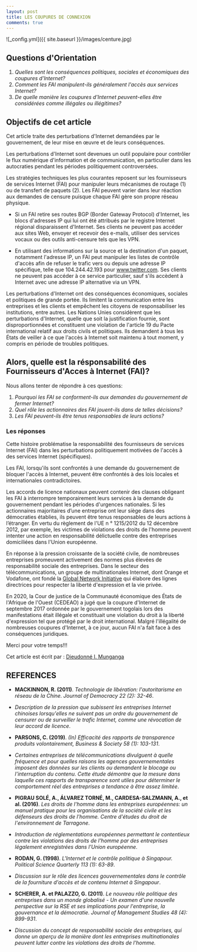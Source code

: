 ```yaml
---
layout: post
title: LES COUPURES DE CONNEXION
comments: true
---
```


![_config.yml]({{ site.baseurl }}/images/centure.jpg)
## Questions d'Orientation

1. _Quelles sont les conséquences politiques, sociales et économiques des coupures d'Internet?_
2. _Comment les FAI manipulent-ils généralement l'accès aux services Internet?_
3. _De quelle manière les coupures d'Internet peuvent-elles être considérées comme illégales ou illégitimes?_


## Objectifs de cet article

Cet article traite des perturbations d'Internet demandées par le gouvernement, de leur mise en œuvre et de leurs conséquences.

Les perturbations d'Internet sont devenues un outil populaire pour contrôler le flux numérique d'information et de communication, en particulier dans les autocraties pendant les périodes politiquement controversées.

Les stratégies techniques les plus courantes reposent sur les fournisseurs de services Internet (FAI) pour manipuler leurs mécanismes de routage (1) ou de transfert de paquets (2). Les FAI peuvent varier dans leur réaction aux demandes de censure puisque chaque FAI gère son propre réseau physique.

* Si un FAI retire ses routes BGP (Border Gateway Protocol) d'Internet, les blocs d'adresses IP qui lui ont été attribués par le registre Internet régional disparaissent d'Internet. Ses clients ne peuvent pas accéder aux sites Web, envoyer et recevoir des e-mails, utiliser des services vocaux ou des outils anti-censure tels que les VPN.

* En utilisant des informations sur la source et la destination d'un paquet, notamment l'adresse IP, un FAI peut manipuler les listes de contrôle d'accès afin de refuser le trafic vers ou depuis une adresse IP spécifique, telle que 104.244.42.193 pour www.twitter.com. Ses clients ne peuvent pas accéder à ce service particulier, sauf s'ils accèdent à Internet avec une adresse IP alternative via un VPN.

Les perturbations d'Internet ont des conséquences économiques, sociales et politiques de grande portée. Ils limitent la communication entre les entreprises et les clients et empêchent les citoyens de responsabiliser les institutions, entre autres. Les Nations Unies considèrent que les perturbations d'Internet, quelle que soit la justification fournie, sont disproportionnées et constituent une violation de l'article 19 du Pacte international relatif aux droits civils et politiques. Ils demandent à tous les États de veiller à ce que l'accès à Internet soit maintenu à tout moment, y compris en période de troubles politiques.

## Alors, quelle est la résponsabilité des Fournisseurs d'Acces à Internet (FAI)?
Nous allons tenter de répondre à ces questions:
 
1. _Pourquoi les FAI se conforment-ils aux demandes du gouvernement de fermer Internet?_
2. _Quel rôle les actionnaires des FAI jouent-ils dans de telles décisions?_
3. _Les FAI peuvent-ils être tenus responsables de leurs actions?_


### Les réponses

Cette histoire problématise la responsabilité des fournisseurs de services Internet (FAI) dans les perturbations politiquement motivées de l'accès à des services Internet (spécifiques).

Les FAI, lorsqu'ils sont confrontés à une demande du gouvernement de bloquer l'accès à Internet, peuvent être confrontés à des lois locales et internationales contradictoires.

Les accords de licence nationaux peuvent contenir des clauses obligeant les FAI à interrompre temporairement leurs services à la demande du gouvernement pendant les périodes d'urgences nationales. Si les actionnaires majoritaires d’une entreprise ont leur siège dans des démocraties établies, ils peuvent être tenus responsables de leurs actions à l’étranger. En vertu du règlement de l'UE n ° 1215/2012 du 12 décembre 2012, par exemple, les victimes de violations des droits de l'homme peuvent intenter une action en responsabilité délictuelle contre des entreprises domiciliées dans l'Union européenne.

En réponse à la pression croissante de la société civile, de nombreuses entreprises promeuvent activement des normes plus élevées de responsabilité sociale des entreprises. Dans le secteur des télécommunications, un groupe de multinationales Internet, dont Orange et Vodafone, ont fondé la [Global Network Initiative](https://globalnetworkinitiative.org/) qui élabore des lignes directrices pour respecter la liberté d'expression et la vie privée.

En 2020, la Cour de justice de la Communauté économique des États de l'Afrique de l'Ouest (CEDEAO) a jugé que la coupure d'Internet de septembre 2017 ordonnée par le gouvernement togolais lors des manifestations était illégale et constituait une violation du droit à la liberté d'expression tel que protégé par le droit international. Malgré l'illégalité de nombreuses coupures d'Internet, à ce jour, aucun FAI n'a fait face à des conséquences juridiques.

Merci pour votre temps!!!

Cet article est écrit par : [Dieudonné I. Munganga](https://monsieurpapa.github.io/about/)


## REFERENCES

* **MACKINNON, R. (2011)**. _Technologie de libération: l'autoritarisme en réseau de la Chine. Journal of Democracy 22 (2): 32-46_.

* _Description de la pression que subissent les entreprises Internet chinoises lorsqu'elles ne suivent pas un ordre du gouvernement de censurer ou de surveiller le trafic Internet, comme une révocation de leur accord de licence_.

* **PARSONS, C. (2019)**. _(In) Efficacité des rapports de transparence produits volontairement, Business & Society 58 (1): 103-131_.

* _Certaines entreprises de télécommunications divulguent à quelle fréquence et pour quelles raisons les agences gouvernementales imposent des données sur les clients ou demandent le blocage ou l'interruption du contenu. Cette étude démontre que la mesure dans laquelle ces rapports de transparence sont utiles pour déterminer le comportement réel des entreprises a tendance à être assez limitée_.

* **PIGRAU SOLÉ, A., ÁLVAREZ TORNÉ, M., CARDESA-SALZMANN, A., et al. (2016)**. _Les droits de l'homme dans les entreprises européennes: un manuel pratique pour les organisations de la société civile et les défenseurs des droits de l'homme. Centre d'études du droit de l'environnement de Tarragone_.

* _Introduction de réglementations européennes permettant le contentieux contre les violations des droits de l'homme par des entreprises légalement enregistrées dans l'Union européenne_.

* **RODAN, G. (1998)**. _L'Internet et le contrôle politique à Singapour. Political Science Quarterly 113 (1): 63-89_.

* _Discussion sur le rôle des licences gouvernementales dans le contrôle de la fourniture d'accès et de contenu Internet à Singapour_.

* **SCHERER, A. et PALAZZO, G. (2011)**. _Le nouveau rôle politique des entreprises dans un monde globalisé - Un examen d'une nouvelle perspective sur la RSE et ses implications pour l'entreprise, la gouvernance et la démocratie. Journal of Management Studies 48 (4): 899-931_.

* _Discussion du concept de responsabilité sociale des entreprises, qui donne un aperçu de la manière dont les entreprises multinationales peuvent lutter contre les violations des droits de l'homme._